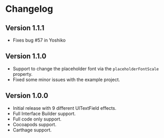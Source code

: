 # Changelog

## Version 1.1.1
  * Fixes bug #57 in Yoshiko

## Version 1.1.0
  * Support to change the placeholder font via the `placeholderFontScale` property.
  * Fixed some minor issues with the example project.

## Version 1.0.0
  * Initial release with 9 different UITextField effects.
  * Full Interface Builder support.
  * Full code only support.
  * Cocoapods support.
  * Carthage support.
